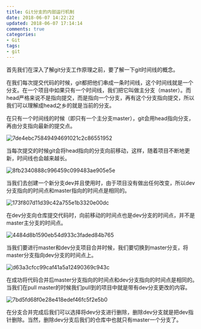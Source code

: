```yaml
---
title: Git分支的内部运行机制
date: 2018-06-07 14:22:22
updated: 2018-06-07 17:14:14
comments: true
categories:
- Git
tags:
- git
---
```


首先我们在深入了解git分支工作原理之前，要了解一下git时间线的概念。

在我们每次提交代码的时候，git都把他们串成一条时间线，这个时间线就是一个分支。在一个项目中如果只有一个时间线，我们把它叫做主分支（master）。而head严格来说不是指向提交，而是指向一个分支，再有这个分支指向提交，所以我们可以理解成head之乡的就是当前的分支。

在只有一个时间线的时候（即只有一个主分支master），git会用head指向分支，再由分支指向最新的提交点。

![7de4ebc75849494691021c2c86551952](/blog/images/Git分支的内部运行机制/7de4ebc75849494691021c2c86551952.png)

当每次提交的时候git会将head指向的分支向前移动，这样，随着项目不断地更新，时间线也会越来越长。

![8fb2340888c996459c099483ae905e5e](/blog/images/Git分支的内部运行机制/8fb2340888c996459c099483ae905e5e.png)

当我们去创建一个新分支dev并且使用时，由于项目没有做出任何改变，所以dev分支指向的时间点和master指向的时间点是相同的。

![173f807d11d39c42a755e1b3320e00dc](/blog/images/Git分支的内部运行机制/173f807d11d39c42a755e1b3320e00dc.png)

在dev分支向仓库提交代码时，向前移动的时间点也是dev分支的时间点，并不是master主分支的时间点。

![4484d8b1590eb54d933c3faded84b765](/blog/images/Git分支的内部运行机制/4484d8b1590eb54d933c3faded84b765.png)

当我们要进行master和dev分支项目合并时候，我们要切换到master分支，将master分支指向dev分支的时间点上。

![d63a3cfcc99caf41a5a12490369c943c](/blog/images/Git分支的内部运行机制/d63a3cfcc99caf41a5a12490369c943c.png)

在成功将代码合并后master分支指向的时间点和dev分支指向的时间点是相同的。当我们在pull master的时候我们pull到的项目中就是带有dev分支更改的内容。

![7bd5fd68f0e28e418edef46fc5f2e5b0](/blog/images/Git分支的内部运行机制/7bd5fd68f0e28e418edef46fc5f2e5b0.png)

在分支合并完成后我们可以选择将dev分支进行删除，删除dev分支就是把dev指针删除。当然，删除dev分支后我们的仓库中也就只有master一个分支了。
